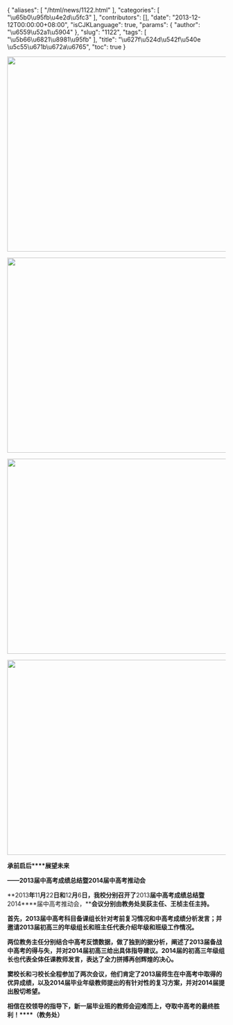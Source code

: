 {
    "aliases": [
        "/html/news/1122.html"
    ],
    "categories": [
        "\u65b0\u95fb\u4e2d\u5fc3"
    ],
    "contributors": [],
    "date": "2013-12-12T00:00:00+08:00",
    "isCJKLanguage": true,
    "params": {
        "author": "\u6559\u52a1\u5904"
    },
    "slug": "1122",
    "tags": [
        "\u5b66\u6821\u8981\u95fb"
    ],
    "title": "\u627f\u524d\u542f\u540e \u5c55\u671b\u672a\u6765",
    "toc": true
}


<img
    src="https://cdn.tfls.online/mirror/full/b13eb0fb44caaf6bd54965da0a9f435cd601fb5e.jpg"
    style="display:block;margin-left:auto;margin-right:auto;"
    decoding="async"
    fetchpriority="auto"
    loading="lazy"
    height="450"
    width="600"
/>





<img
    src="https://cdn.tfls.online/mirror/full/ea56832d71b19dade46daf20bd48a81ba58d6a55.jpg"
    style="display:block;margin-left:auto;margin-right:auto;"
    decoding="async"
    fetchpriority="auto"
    loading="lazy"
    height="450"
    width="600"
/>





<img
    src="https://cdn.tfls.online/mirror/full/8431fb638288163c356b2d95daf22e2270c8397e.jpg"
    style="display:block;margin-left:auto;margin-right:auto;"
    decoding="async"
    fetchpriority="auto"
    loading="lazy"
    height="450"
    width="600"
/>





<img
    src="https://cdn.tfls.online/mirror/full/811a04a16f7dfbf0aaa55ef2c734a700efa7bf59.jpg"
    style="display:block;margin-left:auto;margin-right:auto;"
    decoding="async"
    fetchpriority="auto"
    loading="lazy"
    height="450"
    width="600"
/>




**承前启后****展望未来**




**——****2013****届中高考成绩总结暨****2014****届中高考推动会**




**2013****年****11****月****22****日和****12****月****6****日，我校分别召开了****2013****届中高考成绩总结暨****2014****届中高考推动会，****会议分别由教务处吴荻主任、王桢主任主持。**




**首先，****2013****届中高考科目备课组长针对考前复习情况和中高考成绩分析发言；并邀请****2013****届初高三的年级组长和班主任代表介绍年级和班级工作情况。**




**两位教务主任分别结合中高考反馈数据，做了独到的据分析，阐述了****2013****届备战中高考的得与失，并对****2014****届初高三给出具体指导建议。****2014****届的初高三年级组长也代表全体任课教师发言，表达了全力拼搏再创辉煌的决心。**




**窦校长和刁校长全程参加了两次会议，他们肯定了****2013****届师生在中高考中取得的优异成绩，以及****2014****届毕业年级教师提出的有针对性的复习方案，并对****2014****届提出殷切希望。**




**相信在校领导的指导下，新一届毕业班的教师会迎难而上，夺取中高考的最终胜利！****（教务处）**




  



